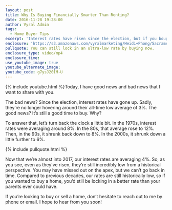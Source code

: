 ```yaml
---
layout: post
title: Why Is Buying Financially Smarter Than Renting?
date: 2016-11-28 19:28:00
author: Vyral Admin
tags:
  - Home Buyer Tips
excerpt: 'Interest rates have risen since the election, but if you bought a home now, you’d still lock in a lower rate than your parents ever could.'
enclosure: 'https://s3.amazonaws.com/vyralmarketing/Heidi+Phong/Sacramento+Real+Estate-+3+reasons+homeownership+is+a+great+investment.mp4'
pullquote: You can still lock in an ultra-low rate by buying now.
enclosure_type: video/mp4
enclosure_time:
use_youtube_image: true
youtube_alternate_image:
youtube_code: g7ysJ20IM-U
---
```



{% include youtube.html %}Today, I have good news and bad news that I want to share with you.

The bad news? Since the election, interest rates have gone up. Sadly, they’re no longer hovering around their all-time low average of 3%. The good news? It’s still a good time to buy. Why?

To answer that, let’s turn back the clock a little bit. In the 1970s, interest rates were averaging around 8%. In the 80s, that average rose to 12%. Then, in the 90s, it shrunk back down to 8%. In the 2000s, it shrunk down a little further to 6%.

{% include pullquote.html %}

Now that we’re almost into 2017, our interest rates are averaging 4%. So, as you see, even as they’ve risen, they’re still incredibly low from a historical perspective. You may have missed out on the apex, but we can’t go back in time. Compared to previous decades, our rates are still historically low, so if you wanted to buy a home, you’d still be locking in a better rate than your parents ever could have.

If you’re looking to buy or sell a home, don’t hesitate to reach out to me by phone or email. I hope to hear from you soon!